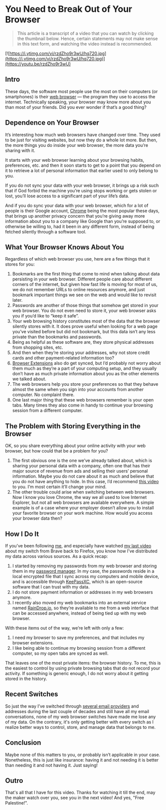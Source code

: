 # You Need to Break Out of Your Browser

> This article is a transcript of a video that you can watch by clicking the thumbnail below. Hence, certain statements may not make sense in this text form, and watching the video instead is recommended.

[![https://i.ytimg.com/vi/rzdZho9r3wU/hq720.jpg](https://i.ytimg.com/vi/rzdZho9r3wU/hq720.jpg)](https://youtu.be/rzdZho9r3wU)

## Intro

These days, the software most people use the most on their computers (or smartphones) is their [web browser](https://www.mozilla.org/en-US/firefox/browsers/what-is-a-browser/) — the program they use to access the internet. Technically speaking, your browser may know more about you than most of your friends. Did you ever wonder if that’s a good thing?

## Dependence on Your Browser

It’s interesting how much web browsers have changed over time. They used to be just for visiting websites, but now they do a whole lot more. But then, the more things you do inside your web browser, the more data you’re sharing with it.

It starts with your web browser learning about your browsing habits, preferences, etc. and then it soon starts to get to a point that you depend on it to retrieve a lot of personal information that earlier used to only belong to you.

If you do not sync your data with your web browser, it brings up a risk such that if God forbid the machine you’re using stops working or gets stolen or lost, you’ll lose access to a significant part of your life’s data.

And if you do sync your data with your web browser, which for a lot of people is their Google account, [Chrome](https://www.google.com/chrome/) being the most popular these days, that brings up another privacy concern that you’re giving away more information about you to a company like Google than you’re supposed to, or otherwise be willing to, had it been in any different form, instead of being fetched silently through a software tool.

## What Your Browser Knows About You

Regardless of which web browser you use, here are a few things that it stores for you:

1. Bookmarks are the first thing that come to mind when talking about data persisting in your web browser. Different people care about different corners of the internet, but given how fast life is moving for most of us, we do not remember URLs to online resources anymore, and just bookmark important things we see on the web and would like to revisit later.
2. Passwords are another of those things that somehow get stored in your web browser. You do not even need to store it, your web browser asks you if you’d like to “keep it safe”.
3. Your web browsing history constitutes most of the data that the browser silently stores with it. It does prove useful when looking for a web page you’ve visited before but did not bookmark, but this data isn’t any less private than the bookmarks and passwords.
4. Being as helpful as these software are, they store physical addresses from shopping sites, etc.
5. And then when they’re storing your addresses, why not store credit cards and other payment-related information too?
6. [Browser Extensions](https://chromewebstore.google.com/) also do get synced, but I’d probably not worry about them much as they’re a part of your computing setup, and they usually don’t have as much private information about you as the other elements we talked about.
7. The web browsers help you store your preferences so that they behave almost the same when you sign into your accounts from another computer. No complaint there. 
8. One last major thing that these web browsers remember is your open tabs. Many times they also come in handy to continue your browsing session from a different computer.

## The Problem with Storing Everything in the Browser

OK, so you share everything about your online activity with your web browser, but how could that be a problem for you?

1. The first obvious one is the one we’ve already talked about, which is sharing your personal data with a company, often one that has their major source of revenue from ads and selling their users’ personal information. Maybe you do not care about it as much and believe that you do not have anything to hide. In this case, I’d recommend [this video](https://www.youtube.com/watch?v=TdbIk__Yafs) to you. I’m most certain it’ll change your mind.
2. The other trouble could arise when switching between web browsers. Now I know you love Chrome, the way we all used to love Internet Explorer, but not all web browsers are available everywhere. A simple example is of a case where your employer doesn’t allow you to install your favorite browser on your work machine. How would you access your browser data then?

## How I Do It

If you’ve been following [me](https://myterminal.me), and especially have watched [my last video](https://www.youtube.com/watch?v=snX-1kmzqzE) about my switch from Brave back to Firefox, you know how I’ve distributed my data across various sources. As a quick recap:

1. I started by removing my passwords from my web browser and storing them in my [password manager](https://en.wikipedia.org/wiki/Password_manager). In my case, the passwords reside in a local encrypted file that I sync across my computers and mobile device, and is accessible through [KeePassXC](https://keepassxc.org/), which is an open-source software that I can trust with my data.
2. I do not store payment information or addresses in my web browsers anymore.
3. I recently also moved my web bookmarks into an external service named [RainDrop.io](https://raindrop.io), so they’re available to me from a web interface that can be accessed anywhere, instead of being tied up with my web browser.

With these items out of the way, we’re left with only a few:

1. I need my browser to save my preferences, and that includes my browser extensions.
2. I like being able to continue my browsing session from a different computer, so my open tabs are synced as well.

That leaves one of the most private items: the browser history. To me, this is the easiest to control by using private browsing tabs that do not record your activity. If something is generic enough, I do not worry about it getting stored in the history.

## Recent Switches

So just the way I’ve switched through [several email providers](https://mailbox.org/en/) and addresses during the last couple of decades and still have all my email conversations, none of my web browser switches have made me lose any of my data. On the contrary, it's only getting better with every switch as I realize better ways to control, store, and manage data that belongs to me.

## Conclusion

Maybe none of this matters to you, or probably isn’t applicable in your case. Nonetheless, this is just like insurance: having it and not needing it is better than needing it and not having it. Just saying!

## Outro

That's all that I have for this video. Thanks for watching it till the end, may the maker watch over you, see you in the next video! And yes, "Free Palestine!".
